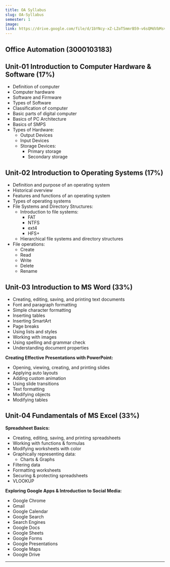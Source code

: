 ```yaml
---
title: OA Syllabus
slug: OA-Syllabus
semester: 1
image:
link: https://drive.google.com/file/d/1bYNcy-xZ-LZoT5mmrB59-v6sQMdVbMsv/view?usp=sharing
---
```


## Office Automation (3000103183)

## Unit-01 Introduction to Computer Hardware & Software (17%)

- Definition of computer
- Computer hardware
- Software and Firmware
- Types of Software
- Classification of computer
- Basic parts of digital computer
- Basics of PC Architecture
- Basics of SMPS
- Types of Hardware:
  - Output Devices
  - Input Devices
  - Storage Devices:
    - Primary storage
    - Secondary storage

## Unit-02 Introduction to Operating Systems (17%)

- Definition and purpose of an operating system
- Historical overview
- Features and functions of an operating system
- Types of operating systems
- File Systems and Directory Structures:
  - Introduction to file systems:
    - FAT
    - NTFS
    - ext4
    - HFS+
  - Hierarchical file systems and directory structures
- File operations:
  - Create
  - Read
  - Write
  - Delete
  - Rename

## Unit-03 Introduction to MS Word (33%)

- Creating, editing, saving, and printing text documents
- Font and paragraph formatting
- Simple character formatting
- Inserting tables
- Inserting SmartArt
- Page breaks
- Using lists and styles
- Working with images
- Using spelling and grammar check
- Understanding document properties

**Creating Effective Presentations with PowerPoint:**

- Opening, viewing, creating, and printing slides
- Applying auto layouts
- Adding custom animation
- Using slide transitions
- Text formatting
- Modifying objects
- Modifying tables

## Unit-04 Fundamentals of MS Excel (33%)

**Spreadsheet Basics:**

- Creating, editing, saving, and printing spreadsheets
- Working with functions & formulas
- Modifying worksheets with color
- Graphically representing data:
  - Charts & Graphs
- Filtering data
- Formatting worksheets
- Securing & protecting spreadsheets
- VLOOKUP

**Exploring Google Apps & Introduction to Social Media:**

- Google Chrome
- Gmail
- Google Calendar
- Google Search
- Search Engines
- Google Docs
- Google Sheets
- Google Forms
- Google Presentations
- Google Maps
- Google Drive

---
